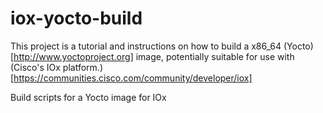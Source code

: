 # iox-yocto-build

This project is a tutorial and instructions on how to build a x86_64 (Yocto)[http://www.yoctoproject.org] image, potentially suitable for use with (Cisco's IOx platform.)[https://communities.cisco.com/community/developer/iox]

Build scripts for a Yocto image for IOx
